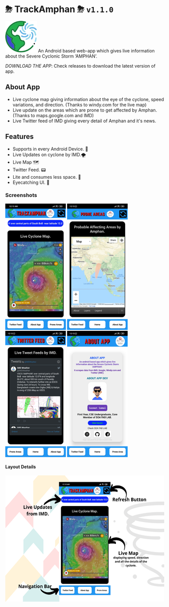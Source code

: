 # ⛈ TrackAmphan ⛈ `v1.1.0`
<img src="assests/tl.png" height=100>
An Android based web-app which gives live information about the Severe Cyclonic Storm ‘AMPHAN’.

*DOWNLOAD THE APP*: Check releases to download the latest version of app.


## About App

- Live cyclone map giving information about the eye of the cyclone, speed variations, and direction. (Thanks to windy.com for the live map)
- Live update on the areas which are prone to get affected by Amphan. (Thanks to maps.google.com and IMD)
- Live Twitter feed of IMD giving every detail of Amphan and it's news.

## Features

- Supports in every Android Device. 📱
- Live Updates on cyclone by IMD.🌪
- Live Map 🗺️ 
- Twitter Feed. 📟 
- Lite and consumes less space. 🚀
- Eyecatching UI. 📲

### Screenshots
<img src="assests/home.jpg" height=400> <img src="assests/prone.jpg" height=400> <img src="assests/twitter.jpg" height=400> <img src="assests/about.jpg" height=400>

#### Layout Details
<img src="assests/Layout Details.png" height=400>
